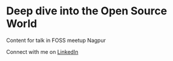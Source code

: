 # Deep dive into the Open Source World
Content for talk in FOSS meetup Nagpur

Connect with me on [LinkedIn](https://www.linkedin.com/in/sankalpkotewar/)
